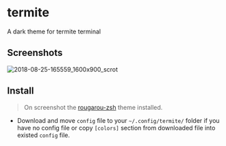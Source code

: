 # termite
A dark theme for termite terminal

## Screenshots
![2018-08-25-165559_1600x900_scrot](https://user-images.githubusercontent.com/2269864/44622758-63061c00-a88d-11e8-8e07-afd0244ee842.png)

## Install
> On screenshot the [rougarou-zsh](https://github.com/RougarouTheme/rougarou-zsh) theme installed.
* Download and move `config` file to your `~/.config/termite/` folder if you have no config file or copy `[colors]` section from downloaded file into existed `config` file.
